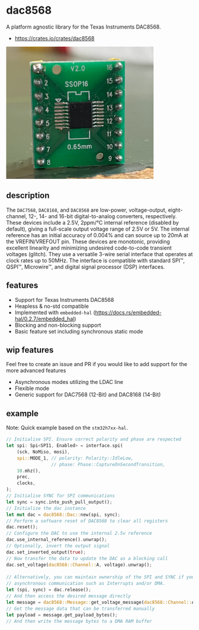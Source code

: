 # dac8568 

A platform agnostic library for the Texas Instruments DAC8568.

- https://crates.io/crates/dac8568

![dac8568](https://github.com/ostenning/images/blob/main/ssop16.png?raw=true)

## description

The `DAC7568`, `DAC8168`, and `DAC8568` are low-power, voltage-output, eight-channel, 12-, 14- and 16-bit digital-to-analog converters, respectively. These devices include a 2.5V, 2ppm/°C internal reference (disabled by default), giving a full-scale output voltage range of 2.5V or 5V. The internal reference has an initial accuracy of 0.004% and can source up to 20mA at the VREFIN/VREFOUT pin. These devices are monotonic, providing excellent linearity and minimizing undesired code-to-code transient voltages (glitch). They use a versatile 3-wire serial interface that operates at clock rates up to 50MHz. The interface is compatible with standard SPI™, QSPI™, Microwire™, and digital signal processor (DSP) interfaces.

## features

- Support for Texas Instruments DAC8568
- Heapless & no-std compatible
- Implemented with `embedded-hal` (https://docs.rs/embedded-hal/0.2.7/embedded_hal)
- Blocking and non-blocking support
- Basic feature set including synchronous static mode

## wip features

Feel free to create an issue and PR if you would like to add support for the more advanced features

- Asynchronous modes utilizing the LDAC line
- Flexible mode
- Generic support for DAC7568 (12-Bit) and DAC8168 (14-Bit)

## example

Note: Quick example based on the `stm32h7xx-hal`.

```rust
// Initialise SPI. Ensure correct polarity and phase are respected
let spi: Spi<SPI1, Enabled> = interface.spi(
    (sck, NoMiso, mosi),
    spi::MODE_1, // polarity: Polarity::IdleLow,
                 // phase: Phase::CaptureOnSecondTransition,
    10.mhz(),
    prec,
    clocks,
);
// Initialise SYNC for SPI communications
let sync = sync.into_push_pull_output();
// Initialize the dac instance
let mut dac = dac8568::Dac::new(spi, sync);
// Perform a software reset of DAC8568 to clear all registers
dac.reset();
// Configure the DAC to use the internal 2.5v reference
dac.use_internal_reference().unwrap();
// Optionally, invert the output signal
dac.set_inverted_output(true);
// Now transfer the data to update the DAC as a blocking call
dac.set_voltage(dac8568::Channel::A, voltage).unwrap();

// Alternatively, you can maintain ownership of the SPI and SYNC if you need to use
// asynchronous communication such as Interrupts and/or DMA.
let (spi, sync) = dac.release();
// And then access the desired message directly
let message = dac8568::Message::get_voltage_message(dac8568::Channel::A, voltage, false);
// Get the message data that can be transferred manually
let payload = message.get_payload_bytes();
// And then write the message bytes to a DMA RAM buffer
```
